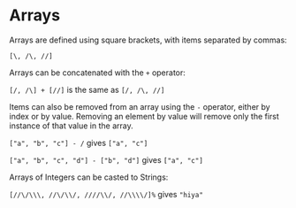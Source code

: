 # Arrays

Arrays are defined using square brackets, with items separated by commas:

```sm
[\, /\, //]
```

Arrays can be concatenated with the `+` operator:

`[/, /\] + [//]` is the same as `[/, /\, //]`

Items can also be removed from an array using the `-` operator, either by index or by value. Removing an element by value will remove only the first instance of that value in the array.

`["a", "b", "c"] - /` gives `["a", "c"]`

`["a", "b", "c", "d"] - ["b", "d"]` gives `["a", "c"]`

Arrays of Integers can be casted to Strings:

`[//\/\\\, //\/\\/, ////\\/, //\\\\/]%` gives `"hiya"`
